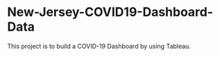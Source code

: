 # New-Jersey-COVID19-Dashboard-Data

This project is to build a COVID-19 Dashboard by using Tableau.
